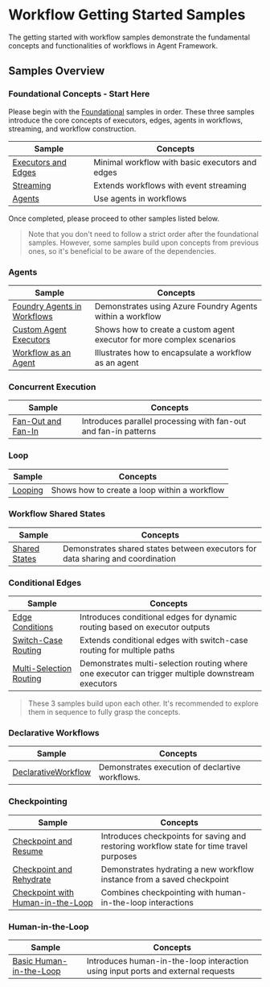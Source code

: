 # Workflow Getting Started Samples

The getting started with workflow samples demonstrate the fundamental concepts and functionalities of workflows in Agent Framework.

## Samples Overview

### Foundational Concepts - Start Here

Please begin with the [Foundational](./Foundational) samples in order. These three samples introduce the core concepts of executors, edges, agents in workflows, streaming, and workflow construction.

| Sample | Concepts |
|--------|----------|
| [Executors and Edges](./Foundational/01_ExecutorsAndEdges) | Minimal workflow with basic executors and edges |
| [Streaming](./Foundational/02_Streaming) | Extends workflows with event streaming |
| [Agents](./Foundational/03_AgentsInWorkflows) | Use agents in workflows |

Once completed, please proceed to other samples listed below.

> Note that you don't need to follow a strict order after the foundational samples. However, some samples build upon concepts from previous ones, so it's beneficial to be aware of the dependencies.

### Agents

| Sample | Concepts |
|--------|----------|
| [Foundry Agents in Workflows](./Agents/FoundryAgent) | Demonstrates using Azure Foundry Agents within a workflow |
| [Custom Agent Executors](./Agents/CustomAgentExecutors) | Shows how to create a custom agent executor for more complex scenarios |
| [Workflow as an Agent](./Agents/WorkflowAsAgent) | Illustrates how to encapsulate a workflow as an agent |

### Concurrent Execution

| Sample | Concepts |
|--------|----------|
| [Fan-Out and Fan-In](./Concurrent) | Introduces parallel processing with fan-out and fan-in patterns |

### Loop

| Sample | Concepts |
|--------|----------|
| [Looping](./Loop) | Shows how to create a loop within a workflow |

### Workflow Shared States

| Sample | Concepts |
|--------|----------|
| [Shared States](./SharedStates) | Demonstrates shared states between executors for data sharing and coordination |

### Conditional Edges

| Sample | Concepts |
|--------|----------|
| [Edge Conditions](./ConditionalEdges/01_EdgeCondition) | Introduces conditional edges for dynamic routing based on executor outputs |
| [Switch-Case Routing](./ConditionalEdges/02_SwitchCase) | Extends conditional edges with switch-case routing for multiple paths |
| [Multi-Selection Routing](./ConditionalEdges/03_MultiSelection) | Demonstrates multi-selection routing where one executor can trigger multiple downstream executors |

> These 3 samples build upon each other. It's recommended to explore them in sequence to fully grasp the concepts.

### Declarative Workflows

| Sample | Concepts |
|--------|----------|
| [DeclarativeWorkflow](./DeclarativeWorkflow) | Demonstrates execution of declartive workflows. |

### Checkpointing

| Sample | Concepts |
|--------|----------|
| [Checkpoint and Resume](./Checkpoint/CheckpointAndResume) | Introduces checkpoints for saving and restoring workflow state for time travel purposes |
| [Checkpoint and Rehydrate](./Checkpoint/CheckpointAndRehydrate) | Demonstrates hydrating a new workflow instance from a saved checkpoint |
| [Checkpoint with Human-in-the-Loop](./Checkpoint/CheckpointWithHumanInTheLoop) | Combines checkpointing with human-in-the-loop interactions |

### Human-in-the-Loop

| Sample | Concepts |
|--------|----------|
| [Basic Human-in-the-Loop](./HumanInTheLoop/HumanIntheLoopBasic) | Introduces human-in-the-loop interaction using input ports and external requests |
